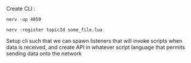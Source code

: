

Create CLI :

    nerv -up 4059

    nerv -register topicId some_file.lua


Setup cli such that we can spawn listeners that will invoke scripts when data is received,
and create API in whatever script language that permits sending data onto the network
